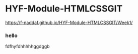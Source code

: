 # HYF-Module-HTMLCSSGIT
https://f-naddaf.github.io/HYF-Module-HTMLCSSGIT/Week1/


### hello

fdfhyfdhhhhhggdggb
